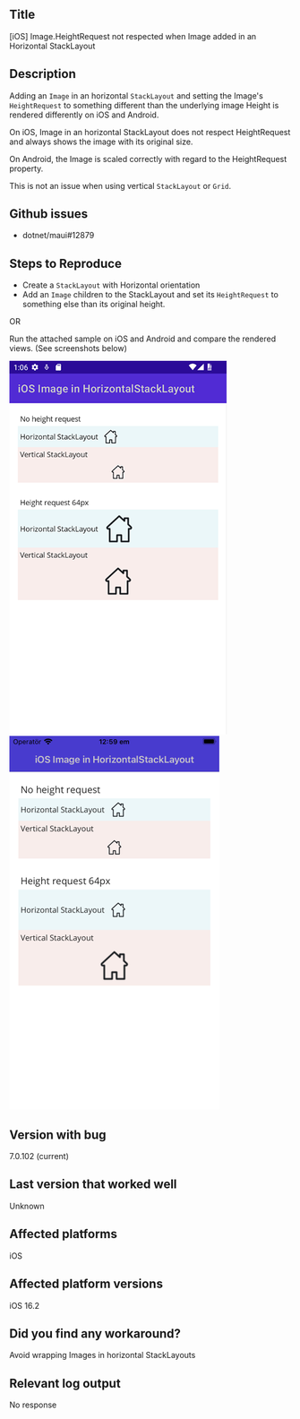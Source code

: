 ## Title

[iOS] Image.HeightRequest not respected when Image added in an Horizontal StackLayout

## Description

Adding an `Image` in an horizontal `StackLayout` and setting the Image's `HeightRequest` to
something different than the underlying image Height is rendered differently on iOS and Android. 

On iOS, Image in an horizontal StackLayout does not respect HeightRequest and always shows
the image with its original size.

On Android, the Image is scaled correctly with regard to the HeightRequest property. 

This is not an issue when using vertical `StackLayout` or `Grid`. 

## Github issues

* dotnet/maui#12879

## Steps to Reproduce

* Create a `StackLayout` with Horizontal orientation
* Add an `Image` children to the StackLayout and set its `HeightRequest` to something else
than its original height. 

OR

Run the attached sample on iOS and Android and compare the rendered views. (See screenshots below)

![Screenshot showing expected result on Android, Image is scaling](./maui-issue4-android.png) ![Screenshot showing unexpected result on iOS, Image is NOT scaling](./maui-issue4-ios.png)

## Version with bug
7.0.102 (current)

## Last version that worked well
Unknown

## Affected platforms
iOS

## Affected platform versions
iOS 16.2

## Did you find any workaround?
Avoid wrapping Images in horizontal StackLayouts

## Relevant log output
No response
